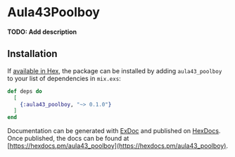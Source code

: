# Aula43Poolboy

**TODO: Add description**

## Installation

If [available in Hex](https://hex.pm/docs/publish), the package can be installed
by adding `aula43_poolboy` to your list of dependencies in `mix.exs`:

```elixir
def deps do
  [
    {:aula43_poolboy, "~> 0.1.0"}
  ]
end
```

Documentation can be generated with [ExDoc](https://github.com/elixir-lang/ex_doc)
and published on [HexDocs](https://hexdocs.pm). Once published, the docs can
be found at [https://hexdocs.pm/aula43_poolboy](https://hexdocs.pm/aula43_poolboy).

